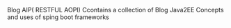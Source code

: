 Blog AIP( RESTFUL AOPI) 
Ccontains a collection of Blog
Java2EE Concepts and uses of sping boot frameworks
